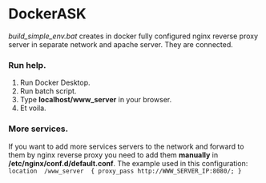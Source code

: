 # DockerASK
<i>build_simple_env.bat</i> creates in docker fully configured nginx reverse proxy server in separate network and apache server.
They are connected.

### Run help.
1. Run Docker Desktop.
2. Run batch script.
3. Type **localhost/www_server** in your browser.
4. Et voila.

### More services.
If you want to add more services servers to the network and forward to them by nginx reverse proxy you need to add them **manually** in **/etc/nginx/conf.d/default.conf**.
The example used in this configuration:
`location  /www_server  { proxy_pass http://WWW_SERVER_IP:8080/; }`